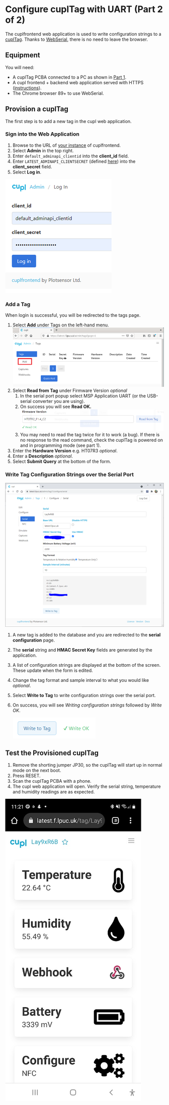# Configure cuplTag with UART (Part 2 of 2)

The cuplfrontend web application is used to write configuration strings to a [cuplTag](https://github.com/cuplsensor/cupltag). Thanks to [WebSerial](https://www.chromestatus.com/feature/6577673212002304), there is no need to leave the browser.

## Equipment

You will need:

* A cuplTag PCBA connected to a PC as shown in [Part 1](https://github.com/cuplsensor/cupltag/blob/master/docs/guides/configUARTpt1/index.md).
* A cupl frontend + backend web application served with HTTPS ([instructions](https://github.com/cuplsensor/cupldeploy#installation)).
* The Chrome browser 89+ to use WebSerial.

## Provision a cuplTag

The first step is to add a new tag in the cupl web application. 

### Sign into the Web Application

1. Browse to the URL of [your instance](https://github.com/cuplsensor/cupldeploy#test-cuplfrontend) of cuplfrontend.
2. Select **Admin** in the top right.
3. Enter ``default_adminapi_clientid`` into the **client_id** field.
4. Enter ``LATEST_ADMINAPI_CLIENTSECRET`` (defined [here](https://github.com/cuplsensor/cupldeploy#define-github-secrets)) into the **client_secret** field.
5. Select **Log in**.

![image-20210929090053818](adscreen.png)

### Add a Tag 

When login is successful, you will be redirected to the tags page.

1. Select **Add** under Tags on the left-hand menu.
   ![addtag](addtag.png)
2. Select **Read from Tag** under Firmware Version *optional*
   1. In the serial port popup select MSP Application UART (or the USB-serial converter you are using). 
   2. On success you will see **Read OK.**
      ![Read OK green tick](readok.png)
   3. You may need to read the tag twice for it to work (a bug). If there is no response to the read command, check the cuplTag is powered on and in programming mode (see part 1).
3. Enter the **Hardware Version** e.g. HT07R3 *optional*.
4. Enter a **Description** *optional*.
5. Select **Submit Query** at the bottom of the form. 

### Write Tag Configuration Strings over the Serial Port

![configserial.png](configserial.png)

1. A new tag is added to the database and you are redirected to the **serial configuration** page.
2. The **serial** string and **HMAC Secret Key** fields are generated by the application.
3. A list of configuration strings are displayed at the bottom of the screen. These update when the form is edited.
4. Change the tag format and sample interval to what you would like *optional*.
5. Select **Write to Tag** to write configuration strings over the serial port.
6. On success, you will see *Writing configuration strings* followed by *Write OK*.

   ![image-20210929111528064](writeok.png)

## Test the Provisioned cuplTag

1. Remove the shorting jumper JP30, so the cuplTag will start up in normal mode on the next boot.
2. Press RESET.
3. Scan the cuplTag PCBA with a phone.
4. The cupl web application will open. Verify the serial string, temperature and humidity readings are as expected.

![cupltag phone screenshot](screenshot.jpg)



